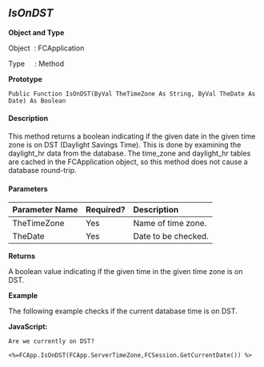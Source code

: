 _IsOnDST_
---------

**Object and Type**

Object  : FCApplication

Type     : Method

**Prototype**

```
Public Function IsOnDST(ByVal TheTimeZone As String, ByVal TheDate As Date) As Boolean
```

#### Description

This method returns a boolean indicating if the given date in the given time zone is on DST (Daylight Savings Time). This is done by examining the daylight_hr data from the database. The time_zone and daylight_hr tables are cached in the FCApplication object, so this method does not cause a database round-trip.

#### Parameters

| Parameter Name | Required? | Description |
|:--- |:--- |:--- |
| TheTimeZone | Yes | Name of time zone. |
| TheDate | Yes | Date to be checked. |

**Returns**

A boolean value indicating if the given time in the given time zone is on DST.

**Example**

The following example checks if the current database time is on DST.

**JavaScript:**
```
Are we currently on DST?

<%=FCApp.IsOnDST(FCApp.ServerTimeZone,FCSession.GetCurrentDate()) %>
```
